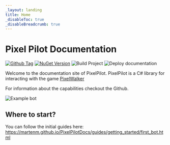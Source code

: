 ```yaml
---
_layout: landing
title: Home
_disableToc: true
_disableBreadcrumb: true
---
```


# Pixel Pilot Documentation
[![Github Tag](https://img.shields.io/github/v/tag/MartenM/PixelPilot?style=flat-square&logo=github&label=Github)](https://github.com/MartenM/PixelPilot)
[![NuGet Version](https://img.shields.io/nuget/vpre/PixelPilot.Core?style=flat-square&logo=nuget&link=https%3A%2F%2Fwww.nuget.org%2Fpackages%2FPixelPilot.Core%2F%20)](https://www.nuget.org/packages/PixelPilot.Core/)
![Build Project](https://img.shields.io/github/actions/workflow/status/MartenM/PixelPilot/dotnet.yml?branch=main&style=flat-square&logo=githubactions&logoColor=white&label=Build)
![Deploy documentation](https://img.shields.io/github/actions/workflow/status/MartenM/PixelPilot/docs.yml?branch=main&style=flat-square&logo=githubpages&label=Deploy%20Docs&link=https%3A%2F%2Fmartenm.github.io%2FPixelPilotDocs%2F)

Welcome to the documentation site of PixelPilot. PixelPilot is a C# library for interacting with the game [PixelWalker](https://pixelwalker.net)

For information about the capabilities checkout the Github.

![Example bot](https://i.imgur.com/47bDpAc.gif)

## Where to start?
You can follow the initial guides here: https://martenm.github.io/PixelPilotDocs/guides/getting_started/first_bot.html